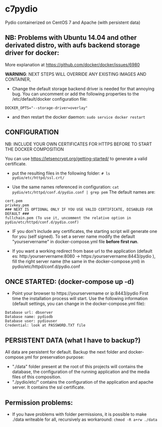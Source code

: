 # c7pydio
Pydio containerized on CentOS 7 and Apache (with persistent data)

## NB: Problems with Ubuntu 14.04 and other derivated distro, with aufs backend storage driver for docker:
More explanation at https://github.com/docker/docker/issues/6980

**WARNING**: NEXT STEPS WILL OVERRIDE ANY EXISTING IMAGES AND CONTAINER,
- Change the default storage backend driver is needed for that annoying bug. You can uncomment or add the following properties to the /etc/default/docker configuration file:
```
DOCKER_OPTS="--storage-driver=overlay"
```
- and then restart the docker daemon:
``` sudo service docker restart ```

## CONFIGURATION

NB: INCLUDE YOUR OWN CERTIFICATES FOR HTTPS BEFORE TO START THE DOCKER COMPOSITION

You can use https://letsencrypt.org/getting-started/ to generate a valid certificate.
- put the resulting files in the following folder:
``` # ls pydio/etc/httpd/ssl.crt/ ```

- Use the same names referenced in configuration:
``` cat pydio/etc/httpd/conf.d/pydio.conf | grep pem ```
The default names are:
```
cert.pem
privkey.pem
### NEXT IS OPTIONAL ONLY IF YOU USE VALID CERTIFICATE, DISABLED FOR DEFAULT ###
fullchain.pem (To use it, uncomment the relative option in pydio/etc/httpd/conf.d/pydio.conf) 
```

- IF you don't include any certificates, the starting script will generate one for you (self signed).
To set a server name modify the default "yourservername" in docker-compose.yml file **before first run**.

- If you want a working redirect from base url to the application (default es: http:/yourservername:8080 -> https:/yourservername:8443/pydio ), fill the right server name (the same in the docker-compose.yml) in pydio/etc/httpd/conf.d/pydio.conf

## ONCE STARTED: (docker-compose up -d)

- Point your browser to https://yourservername or ip:8443/pydio
First time the installation process will start. Use the following information (default settings, you can change in the docker-compose.yml file):
```
Database url: dbserver
Database name: pydiodb
Database user: pydiouser
Credential: look at PASSWORD.TXT file
```

## PERSISTENT DATA (what I have to backup?)
All data are persistent for default.
Backup the next folder and docker-compose.yml for preservation purpose: 
- "./data" folder present at the root of this projects will contains the database, the configuration of the running application and the media files of this composition.
- "./pydio/etc/" contains the configuration of the application and apache server. It contains the ssl certificate.

## Permission problems:
- If you have problems with folder permissions, it is possible to make ./data writeable for all, recursively as workaround:
``` chmod -R a+rw ./data ```
